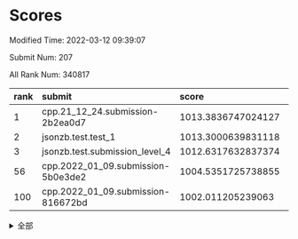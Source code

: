 # Scores

Modified Time: 2022-03-12 09:39:07

Submit Num: 207

All Rank Num: 340817

| rank |               submit               |       score        |       sigma        | pk_num |
| :--- | :--------------------------------- | :----------------- | :----------------- | :----- |
| 1    | cpp.21_12_24.submission-2b2ea0d7   | 1013.3836747024127 | 0.8090569494156173 | 6589   |
| 2    | jsonzb.test.test_1                 | 1013.3000639831118 | 0.8044093850602633 | 6586   |
| 3    | jsonzb.test.submission_level_4     | 1012.6317632837374 | 0.7943513759057552 | 6589   |
| 56   | cpp.2022_01_09.submission-5b0e3de2 | 1004.5351725738855 | 0.7152997605930504 | 6588   |
| 100  | cpp.2022_01_09.submission-816672bd | 1002.011205239063  | 0.7159705270159274 | 6586   |


<details>
<summary>全部</summary>

| rank |                 submit                 |       score        |       sigma        | pk_num |
| :--- | :------------------------------------- | :----------------- | :----------------- | :----- |
| 1    | cpp.21_12_24.submission-2b2ea0d7       | 1013.3836747024127 | 0.8090569494156173 | 6589   |
| 2    | jsonzb.test.test_1                     | 1013.3000639831118 | 0.8044093850602633 | 6586   |
| 3    | jsonzb.test.submission_level_4         | 1012.6317632837374 | 0.7943513759057552 | 6589   |
| 4    | gobigger.level_3.submission_level_3_6  | 1011.3571474393127 | 0.789143062386034  | 6588   |
| 5    | gobigger.level_3.submission_level_3_5  | 1011.319265551788  | 0.7657814702793467 | 6585   |
| 6    | gobigger.level_3.submission_level_3_31 | 1011.3024058338085 | 0.7826016195994994 | 6587   |
| 7    | gobigger.level_3.submission_level_3_34 | 1011.1376937004628 | 0.7708748811912436 | 6584   |
| 8    | gobigger.level_3.submission_level_3_19 | 1010.9651338643301 | 0.7796406331160163 | 6587   |
| 9    | gobigger.level_3.submission_level_3_36 | 1010.959370712803  | 0.7694148442512545 | 6586   |
| 10   | gobigger.level_3.submission_level_3_46 | 1010.9276470502326 | 0.7810377563425099 | 6583   |
| 11   | gobigger.level_3.submission_level_3_3  | 1010.8067400924875 | 0.749811041445449  | 6591   |
| 12   | gobigger.level_3.submission_level_3_41 | 1010.781207087501  | 0.7837168484859486 | 6584   |
| 13   | gobigger.level_3.submission_level_3_22 | 1010.740828077956  | 0.7517772772468576 | 6588   |
| 14   | gobigger.level_3.submission_level_3_7  | 1010.7220534488255 | 0.7917574068518763 | 6589   |
| 15   | gobigger.level_3.submission_level_3_13 | 1010.59080422015   | 0.7613988561313224 | 6584   |
| 16   | gobigger.level_3.submission_level_3_42 | 1010.5898314147745 | 0.7737588599858116 | 6584   |
| 17   | gobigger.level_3.submission_level_3_9  | 1010.5761574830238 | 0.7559038611875277 | 6581   |
| 18   | gobigger.level_3.submission_level_3_18 | 1010.5030884545445 | 0.7478270976715226 | 6589   |
| 19   | gobigger.level_3.submission_level_3_14 | 1010.4936216362776 | 0.7520359029782155 | 6587   |
| 20   | gobigger.level_3.submission_level_3_12 | 1010.3855917185734 | 0.7380743800821186 | 6585   |
| 21   | gobigger.level_3.submission_level_3_49 | 1010.385186826064  | 0.7699192325343839 | 6586   |
| 22   | gobigger.level_3.submission_level_3_43 | 1010.3222620599663 | 0.7676673438568439 | 6584   |
| 23   | gobigger.level_3.submission_level_3_1  | 1010.305422032428  | 0.7632985680330884 | 6581   |
| 24   | gobigger.level_3.submission_level_3_21 | 1010.2856851473971 | 0.7579891560547837 | 6585   |
| 25   | gobigger.level_3.submission_level_3_10 | 1010.2835157720655 | 0.7606939702179646 | 6588   |
| 26   | gobigger.level_3.submission_level_3_40 | 1010.2680777617585 | 0.7882758504117532 | 6585   |
| 27   | gobigger.level_3.submission_level_3_15 | 1010.1811614725784 | 0.7793303418703694 | 6584   |
| 28   | gobigger.level_3.submission_level_3_33 | 1010.1534048440809 | 0.7562198692223235 | 6589   |
| 29   | gobigger.level_3.submission_level_3_47 | 1010.141601005983  | 0.7645877198294758 | 6587   |
| 30   | gobigger.level_3.submission_level_3_44 | 1010.129312513299  | 0.7798959516557861 | 6584   |
| 31   | gobigger.level_3.submission_level_3_48 | 1010.1256072118138 | 0.7722107483858096 | 6581   |
| 32   | gobigger.level_3.submission_level_3_11 | 1010.1008052093251 | 0.7556840968701604 | 6583   |
| 33   | gobigger.level_3.submission_level_3_23 | 1010.0944685331662 | 0.7527238000207799 | 6583   |
| 34   | gobigger.level_3.submission_level_3_20 | 1010.0315607263517 | 0.7679919144648434 | 6586   |
| 35   | gobigger.level_3.submission_level_3_38 | 1009.9743058421399 | 0.7496445857292433 | 6581   |
| 36   | gobigger.level_3.submission_level_3_30 | 1009.9692784339277 | 0.7438116749165902 | 6585   |
| 37   | gobigger.level_3.submission_level_3_2  | 1009.932258083576  | 0.7448504563811909 | 6588   |
| 38   | gobigger.level_3.submission_level_3_27 | 1009.9126714035549 | 0.7542604083789526 | 6583   |
| 39   | gobigger.level_3.submission_level_3_35 | 1009.8804119262124 | 0.763303680671955  | 6584   |
| 40   | gobigger.level_3.submission_level_3_37 | 1009.8634596884596 | 0.7719059640717498 | 6586   |
| 41   | gobigger.level_3.submission_level_3_39 | 1009.8500611429273 | 0.7576902050968026 | 6586   |
| 42   | gobigger.level_3.submission_level_3_24 | 1009.8492838297499 | 0.7523658665914797 | 6585   |
| 43   | gobigger.level_3.submission_level_3_45 | 1009.8133137443837 | 0.7414810011402617 | 6591   |
| 44   | gobigger.level_3.submission_level_3_32 | 1009.7171685955159 | 0.7478865237484974 | 6585   |
| 45   | gobigger.level_3.submission_level_3_0  | 1009.6094466093209 | 0.7696307888113615 | 6588   |
| 46   | gobigger.level_3.submission_level_3_16 | 1009.6057015779993 | 0.7700143922093583 | 6589   |
| 47   | gobigger.level_3.submission_level_3_28 | 1009.2385534777202 | 0.7579860909847205 | 6585   |
| 48   | gobigger.level_3.submission_level_3_25 | 1009.2292271757748 | 0.7509264387538117 | 6584   |
| 49   | gobigger.level_3.submission_level_3_29 | 1008.9487374509092 | 0.7747358727301263 | 6586   |
| 50   | gobigger.level_3.submission_level_3_17 | 1008.9259216532108 | 0.7796822500356604 | 6585   |
| 51   | gobigger.level_3.submission_level_3_4  | 1008.8206739907088 | 0.7404601509348075 | 6585   |
| 52   | gobigger.level_3.submission_level_3_8  | 1008.7268423743567 | 0.7475223826864328 | 6587   |
| 53   | gobigger.level_3.submission_level_3_26 | 1008.4397613496325 | 0.7384624970260233 | 6590   |
| 54   | gobigger.level_1.submission_level_1_28 | 1005.2257227954216 | 0.7291176737275641 | 6581   |
| 55   | gobigger.level_1.submission_level_1_21 | 1004.5700410510532 | 0.7311905152832153 | 6585   |
| 56   | cpp.2022_01_09.submission-5b0e3de2     | 1004.5351725738855 | 0.7152997605930504 | 6588   |
| 57   | gobigger.level_1.submission_level_1_19 | 1004.4581545836468 | 0.7201332357496044 | 6582   |
| 58   | gobigger.level_1.submission_level_1_29 | 1004.3642075893974 | 0.7342264485525205 | 6584   |
| 59   | gobigger.level_1.submission_level_1_34 | 1004.320034319854  | 0.7016442007818015 | 6588   |
| 60   | gobigger.level_1.submission_level_1_37 | 1004.0565387600147 | 0.7129047949829391 | 6588   |
| 61   | gobigger.level_1.submission_level_1_35 | 1003.9983265774127 | 0.7241390946353304 | 6586   |
| 62   | gobigger.level_1.submission_level_1_2  | 1003.9333434126867 | 0.7211526949992468 | 6584   |
| 63   | gobigger.level_1.submission_level_1_11 | 1003.928413537063  | 0.7290378904189826 | 6585   |
| 64   | gobigger.level_1.submission_level_1_7  | 1003.8767906866725 | 0.711723645171606  | 6582   |
| 65   | gobigger.level_1.submission_level_1_25 | 1003.8605264461306 | 0.7310757819210839 | 6584   |
| 66   | gobigger.level_1.submission_level_1_16 | 1003.8563202042441 | 0.7092997589745335 | 6584   |
| 67   | gobigger.level_1.submission_level_1_14 | 1003.8298418696328 | 0.7134721447215008 | 6586   |
| 68   | gobigger.level_1.submission_level_1_12 | 1003.7273931233963 | 0.711977775842155  | 6586   |
| 69   | gobigger.level_1.submission_level_1_39 | 1003.6853158434895 | 0.7318137157906777 | 6583   |
| 70   | gobigger.level_1.submission_level_1_3  | 1003.6796536145305 | 0.7320230495420568 | 6585   |
| 71   | gobigger.level_1.submission_level_1_42 | 1003.6365196639024 | 0.7268819150457418 | 6585   |
| 72   | gobigger.level_1.submission_level_1_24 | 1003.5495159118651 | 0.7171407944565363 | 6582   |
| 73   | gobigger.level_1.submission_level_1_44 | 1003.5120943173341 | 0.7180029058320557 | 6590   |
| 74   | gobigger.level_1.submission_level_1_46 | 1003.4746648339542 | 0.7111177660009611 | 6580   |
| 75   | gobigger.level_1.submission_level_1_47 | 1003.4661615445908 | 0.7102170374082356 | 6580   |
| 76   | gobigger.level_1.submission_level_1_13 | 1003.3672106691879 | 0.7139864599688314 | 6585   |
| 77   | gobigger.level_1.submission_level_1_27 | 1003.3530724577539 | 0.7249075819788532 | 6581   |
| 78   | gobigger.level_1.submission_level_1_33 | 1003.3233672669007 | 0.7112961887429007 | 6591   |
| 79   | gobigger.level_1.submission_level_1_43 | 1003.2960980671924 | 0.7294717161478584 | 6587   |
| 80   | gobigger.level_1.submission_level_1_0  | 1003.2776815821858 | 0.7094602828476416 | 6589   |
| 81   | gobigger.level_1.submission_level_1_17 | 1003.1968581985275 | 0.7136167118787073 | 6586   |
| 82   | gobigger.level_1.submission_level_1_6  | 1003.1861899043257 | 0.7135814310899985 | 6588   |
| 83   | gobigger.level_1.submission_level_1_45 | 1003.1598915204124 | 0.7209012024030216 | 6585   |
| 84   | gobigger.level_1.submission_level_1_49 | 1003.0070416561184 | 0.7257362131954266 | 6588   |
| 85   | gobigger.level_1.submission_level_1_32 | 1002.9384336403014 | 0.7063007533062703 | 6590   |
| 86   | gobigger.level_1.submission_level_1_40 | 1002.9317878327405 | 0.7155204857946977 | 6589   |
| 87   | gobigger.level_1.submission_level_1_5  | 1002.8916926053424 | 0.7163100318790603 | 6585   |
| 88   | gobigger.level_1.submission_level_1_18 | 1002.863134621867  | 0.7226517208860818 | 6588   |
| 89   | gobigger.level_1.submission_level_1_48 | 1002.8425029647623 | 0.7155094750425374 | 6584   |
| 90   | gobigger.level_1.submission_level_1_1  | 1002.8059175733495 | 0.7055371464935607 | 6582   |
| 91   | gobigger.level_1.submission_level_1_22 | 1002.7146900434707 | 0.7131726087690895 | 6586   |
| 92   | gobigger.level_1.submission_level_1_15 | 1002.587698544997  | 0.7188342106950248 | 6582   |
| 93   | gobigger.level_1.submission_level_1_23 | 1002.5647348264414 | 0.7056207777093162 | 6587   |
| 94   | gobigger.level_1.submission_level_1_26 | 1002.4207760481481 | 0.7109688176468548 | 6585   |
| 95   | gobigger.level_1.submission_level_1_4  | 1002.393272345294  | 0.7195556935353054 | 6586   |
| 96   | gobigger.level_1.submission_level_1_38 | 1002.2686778373078 | 0.7149615505128515 | 6582   |
| 97   | gobigger.level_1.submission_level_1_8  | 1002.2359213627587 | 0.7136065882034003 | 6588   |
| 98   | gobigger.level_1.submission_level_1_30 | 1002.1699540654091 | 0.7164565592177284 | 6585   |
| 99   | gobigger.level_1.submission_level_1_31 | 1002.1653002132354 | 0.7131028036090447 | 6585   |
| 100  | cpp.2022_01_09.submission-816672bd     | 1002.011205239063  | 0.7159705270159274 | 6586   |
| 101  | gobigger.level_1.submission_level_1_41 | 1002.0049149340213 | 0.7058695786677168 | 6580   |
| 102  | gobigger.level_1.submission_level_1_36 | 1001.9319680371281 | 0.7107168494651007 | 6586   |
| 103  | gobigger.level_1.submission_level_1_9  | 1001.8017901814935 | 0.7061466184702637 | 6585   |
| 104  | gobigger.level_1.submission_level_1_20 | 1001.4644202827087 | 0.7125143063300232 | 6588   |
| 105  | gobigger.level_1.submission_level_1_10 | 1001.0481830052365 | 0.708073860391839  | 6589   |
| 106  | gobigger.random.submission_random_17   | 997.411496110576   | 0.7147982711099158 | 6589   |
| 107  | gobigger.random.submission_random_3    | 997.2782956051001  | 0.7093574644496814 | 6585   |
| 108  | gobigger.random.submission_random_34   | 997.02804420776    | 0.7156650724232765 | 6585   |
| 109  | gobigger.random.submission_random_9    | 997.0259859508631  | 0.6985787411838033 | 6582   |
| 110  | gobigger.random.submission_random_48   | 996.9361662291377  | 0.6897627476556719 | 6587   |
| 111  | gobigger.random.submission_random_39   | 996.8499672679312  | 0.704547447930174  | 6588   |
| 112  | gobigger.random.submission_random_26   | 996.845450356421   | 0.6946258637756294 | 6586   |
| 113  | gobigger.random.submission_random_45   | 996.8030142891488  | 0.7027352222342609 | 6590   |
| 114  | gobigger.random.submission_random_36   | 996.7965971795721  | 0.7023809078456114 | 6584   |
| 115  | gobigger.random.submission_random_21   | 996.7809319286357  | 0.7032363538708601 | 6586   |
| 116  | gobigger.random.submission_random_35   | 996.736877829226   | 0.7021168678698608 | 6587   |
| 117  | gobigger.random.submission_random_31   | 996.6958994383872  | 0.7087499732264109 | 6587   |
| 118  | gobigger.random.submission_random_38   | 996.6175883359659  | 0.7179686115636026 | 6591   |
| 119  | gobigger.random.submission_random_43   | 996.5363020171034  | 0.7107148788192458 | 6589   |
| 120  | gobigger.random.submission_random_40   | 996.4606899550289  | 0.7105593684616665 | 6585   |
| 121  | gobigger.random.submission_random_10   | 996.441763315899   | 0.7178553850681298 | 6585   |
| 122  | gobigger.random.submission_random_11   | 996.3212294548637  | 0.7072124506021203 | 6584   |
| 123  | gobigger.random.submission_random_42   | 996.2091732691266  | 0.711507179613337  | 6586   |
| 124  | gobigger.random.submission_random_18   | 996.1946706091754  | 0.7169271192253193 | 6589   |
| 125  | gobigger.random.submission_random_12   | 996.1777616519378  | 0.6979722701207977 | 6588   |
| 126  | gobigger.random.submission_random_46   | 996.1351605767156  | 0.7035583182258185 | 6586   |
| 127  | gobigger.random.submission_random_6    | 996.1020608536128  | 0.7165101802406855 | 6584   |
| 128  | gobigger.random.submission_random_37   | 996.05744161819    | 0.7126956742954895 | 6588   |
| 129  | gobigger.random.submission_random_23   | 996.0456779710375  | 0.7133698664601007 | 6587   |
| 130  | gobigger.random.submission_random_27   | 995.9889560272146  | 0.7073132741683203 | 6588   |
| 131  | gobigger.random.submission_random_4    | 995.9801997599097  | 0.7000023622970757 | 6586   |
| 132  | gobigger.random.submission_random_41   | 995.9050850067196  | 0.7044020082941007 | 6590   |
| 133  | gobigger.random.submission_random_25   | 995.8598867516957  | 0.7097661082872444 | 6584   |
| 134  | gobigger.random.submission_random_0    | 995.780121236518   | 0.7050940416369319 | 6588   |
| 135  | gobigger.random.submission_random_24   | 995.7391807862309  | 0.7076832581335644 | 6585   |
| 136  | gobigger.random.submission_random_30   | 995.7036825362169  | 0.7192848353324709 | 6589   |
| 137  | gobigger.random.submission_random_44   | 995.680203710674   | 0.6980525242056824 | 6592   |
| 138  | gobigger.random.submission_random_33   | 995.6568175693694  | 0.7091327797696445 | 6584   |
| 139  | gobigger.random.submission_random_32   | 995.6556370981842  | 0.7178683045283981 | 6586   |
| 140  | gobigger.random.submission_random_19   | 995.653914731619   | 0.7030742390337898 | 6587   |
| 141  | gobigger.random.submission_random_16   | 995.6110023938879  | 0.7111665740277684 | 6578   |
| 142  | gobigger.random.submission_random_47   | 995.5924996334076  | 0.7166900636118088 | 6584   |
| 143  | gobigger.random.submission_random_15   | 995.5528892267752  | 0.7102440698361977 | 6587   |
| 144  | gobigger.random.submission_random_22   | 995.543233790586   | 0.7092220378648758 | 6584   |
| 145  | gobigger.random.submission_random_8    | 995.4703672422614  | 0.725390804473382  | 6588   |
| 146  | gobigger.random.submission_random_49   | 995.4322102862857  | 0.7163222318766315 | 6590   |
| 147  | gobigger.random.submission_random_13   | 995.4205307963613  | 0.7163397309227392 | 6582   |
| 148  | gobigger.random.submission_random_7    | 995.2644275675151  | 0.7189554822607243 | 6586   |
| 149  | gobigger.random.submission_random_20   | 995.2607307191815  | 0.7166148042720305 | 6590   |
| 150  | gobigger.random.submission_random_5    | 995.1411395940019  | 0.7109413889524232 | 6586   |
| 151  | gobigger.random.submission_random_29   | 995.1053579778547  | 0.7098967788701025 | 6587   |
| 152  | gobigger.random.submission_random_14   | 995.073366878336   | 0.7220453350975612 | 6582   |
| 153  | gobigger.random.submission_random_2    | 995.0067416332926  | 0.7172728759388323 | 6584   |
| 154  | gobigger.random.submission_random_28   | 994.9421842687235  | 0.7161822200632761 | 6583   |
| 155  | gobigger.random.submission_random_1    | 994.772579250961   | 0.7034502078765041 | 6587   |
| 156  | gobigger.level_2.submission_level_2_25 | 994.215885286025   | 0.7425924527321456 | 6591   |
| 157  | gobigger.level_2.submission_level_2_17 | 994.2109850475575  | 0.7330832161462065 | 6590   |
| 158  | gobigger.level_2.submission_level_2_9  | 993.8473298604999  | 0.7242379023249446 | 6589   |
| 159  | gobigger.level_2.submission_level_2_3  | 993.7694704268491  | 0.7360276307454372 | 6587   |
| 160  | gobigger.level_2.submission_level_2_14 | 993.604542992454   | 0.7493183833919952 | 6588   |
| 161  | gobigger.level_2.submission_level_2_5  | 993.1774086090054  | 0.7506182893265173 | 6590   |
| 162  | gobigger.level_2.submission_level_2_41 | 993.0294454874081  | 0.7307121236978391 | 6581   |
| 163  | gobigger.level_2.submission_level_2_2  | 992.9181369350899  | 0.7385734406445692 | 6589   |
| 164  | gobigger.level_2.submission_level_2_15 | 992.8514097453855  | 0.7624651290871713 | 6589   |
| 165  | gobigger.level_2.submission_level_2_33 | 992.8391726430594  | 0.7253335582358337 | 6590   |
| 166  | gobigger.level_2.submission_level_2_49 | 992.8080975312141  | 0.7337180396350058 | 6584   |
| 167  | gobigger.level_2.submission_level_2_43 | 992.7281366455805  | 0.7204026085118715 | 6582   |
| 168  | gobigger.level_2.submission_level_2_47 | 992.6988177522574  | 0.7287414993885338 | 6586   |
| 169  | gobigger.level_2.submission_level_2_31 | 992.60086189481    | 0.724875508111479  | 6584   |
| 170  | gobigger.level_2.submission_level_2_6  | 992.5572101405731  | 0.759189852041724  | 6578   |
| 171  | gobigger.level_2.submission_level_2_21 | 992.538970184607   | 0.734112559827672  | 6580   |
| 172  | gobigger.level_2.submission_level_2_23 | 992.4671651798018  | 0.7486568015890789 | 6586   |
| 173  | gobigger.level_2.submission_level_2_40 | 992.4330288482751  | 0.7397762488975771 | 6587   |
| 174  | gobigger.level_2.submission_level_2_26 | 992.3683232835251  | 0.7411048867412255 | 6584   |
| 175  | gobigger.level_2.submission_level_2_30 | 992.3142768091208  | 0.7319922703543795 | 6584   |
| 176  | gobigger.level_2.submission_level_2_27 | 992.2730509796422  | 0.7414926628056882 | 6586   |
| 177  | gobigger.level_2.submission_level_2_24 | 992.2599320943755  | 0.7315305408810816 | 6587   |
| 178  | gobigger.level_2.submission_level_2_4  | 992.1506472056021  | 0.7406974352444166 | 6587   |
| 179  | gobigger.level_2.submission_level_2_10 | 992.1298547666266  | 0.7300948557066358 | 6592   |
| 180  | gobigger.level_2.submission_level_2_38 | 992.1246433940283  | 0.738472253530573  | 6586   |
| 181  | gobigger.level_2.submission_level_2_7  | 992.1041454856366  | 0.7363440142810743 | 6585   |
| 182  | gobigger.level_2.submission_level_2_48 | 992.082145528873   | 0.7500284092957391 | 6584   |
| 183  | gobigger.level_2.submission_level_2_34 | 992.0389645297931  | 0.7380918482457562 | 6589   |
| 184  | gobigger.level_2.submission_level_2_45 | 991.9910384354714  | 0.7394747267807488 | 6588   |
| 185  | gobigger.level_2.submission_level_2_35 | 991.9524481855788  | 0.7256168655926541 | 6586   |
| 186  | gobigger.level_2.submission_level_2_0  | 991.9059025836626  | 0.7675540308143041 | 6582   |
| 187  | gobigger.level_2.submission_level_2_11 | 991.7036377355823  | 0.73930665829702   | 6589   |
| 188  | gobigger.level_2.submission_level_2_20 | 991.686556893085   | 0.7426372287787758 | 6588   |
| 189  | gobigger.level_2.submission_level_2_32 | 991.6830506817918  | 0.7556455754582245 | 6589   |
| 190  | gobigger.level_2.submission_level_2_44 | 991.6641653616251  | 0.7689874223029413 | 6588   |
| 191  | gobigger.level_2.submission_level_2_8  | 991.6479329814043  | 0.756205459569956  | 6581   |
| 192  | gobigger.level_2.submission_level_2_19 | 991.6181687165479  | 0.7430123846914004 | 6588   |
| 193  | gobigger.level_2.submission_level_2_39 | 991.5490939015866  | 0.7411713563896466 | 6585   |
| 194  | gobigger.level_2.submission_level_2_29 | 991.5457134304306  | 0.7436292491142915 | 6583   |
| 195  | gobigger.level_2.submission_level_2_42 | 991.4639913613416  | 0.7568685636964636 | 6584   |
| 196  | gobigger.level_2.submission_level_2_28 | 991.4205876068513  | 0.7460064105240369 | 6584   |
| 197  | gobigger.level_2.submission_level_2_12 | 991.1695312519283  | 0.7563498365823642 | 6582   |
| 198  | gobigger.level_2.submission_level_2_16 | 991.0799186218051  | 0.7647773211222133 | 6580   |
| 199  | gobigger.level_2.submission_level_2_46 | 991.0432582372868  | 0.7359820655400187 | 6583   |
| 200  | gobigger.level_2.submission_level_2_36 | 990.6188430941626  | 0.7711649371098811 | 6585   |
| 201  | gobigger.level_2.submission_level_2_18 | 990.3887216535219  | 0.7438806436575769 | 6594   |
| 202  | gobigger.level_2.submission_level_2_22 | 990.3783308486916  | 0.7696469158312219 | 6587   |
| 203  | gobigger.level_2.submission_level_2_1  | 989.8955788800803  | 0.7611740715316493 | 6590   |
| 204  | gobigger.level_2.submission_level_2_37 | 989.8895545126     | 0.7632988930140723 | 6587   |
| 205  | gobigger.level_2.submission_level_2_13 | 989.6869639993182  | 0.7683098103844284 | 6586   |
| 206  | gobigger.none.submission_none_1        | 978.3716828482392  | 1.2309024686399648 | 6586   |
| 207  | gobigger.none.submission_none_0        | 977.4915768424871  | 1.3238221382655015 | 6585   |

</details>
